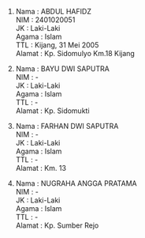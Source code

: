 1. Nama   : ABDUL HAFIDZ<br>
   NIM    : 2401020051<br>
   JK     : Laki-Laki<br>
   Agama  : Islam<br>
   TTL    : Kijang, 31 Mei 2005<br>
   Alamat : Kp. Sidomulyo Km.18 Kijang<br>

2. Nama   : BAYU DWI SAPUTRA<br>
   NIM    : -<br>
   JK     : Laki-Laki<br>
   Agama  : Islam<br>
   TTL    : -<br>
   Alamat : Kp. Sidomukti<br>

3. Nama   : FARHAN DWI SAPUTRA<br>
   NIM    : -<br>
   JK     : Laki-Laki<br>
   Agama  : Islam<br>
   TTL    : -<br>
   Alamat : Km. 13<br>

4. Nama   : NUGRAHA ANGGA PRATAMA<br>
   NIM    : -<br>
   JK     : Laki-Laki<br>
   Agama  : Islam<br>
   TTL    : -<br>
   Alamat : Kp. Sumber Rejo
